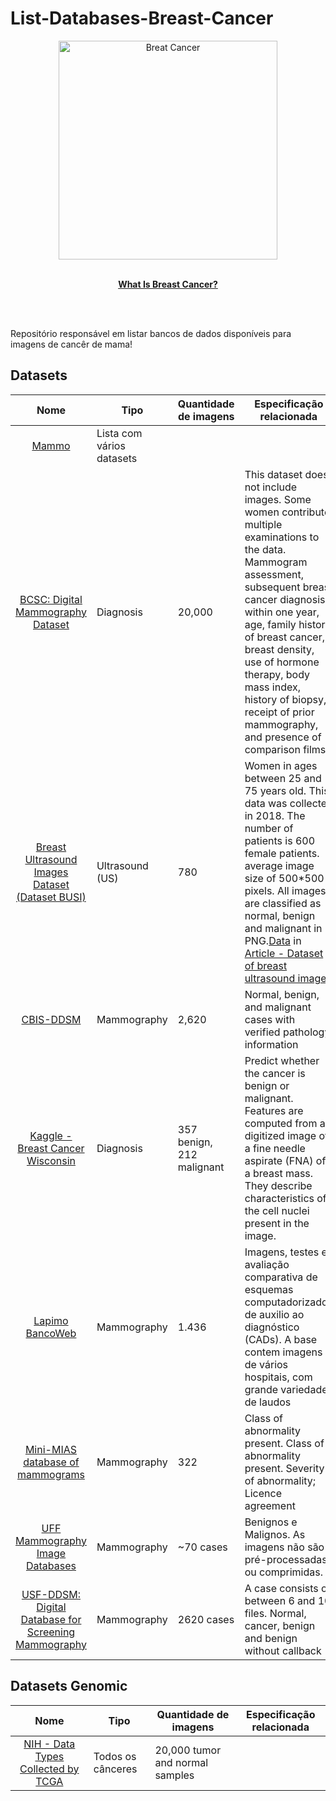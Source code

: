 # List-Databases-Breast-Cancer


<div align="center">
  <img  width="350" height="350" src="https://miro.medium.com/max/1200/1*2QVeenJ2bdiA_9N8qvPiPA.png" width="350" alt="Breat Cancer">
	<br>
	<br>
	<p>
		<a href="https://www.cdc.gov/cancer/breast/basic_info/what-is-breast-cancer.htm">
			<b>What Is Breast Cancer?</b>
		</a>
	</p>
	<br>
</div>
<br/>

Repositório responsável em listar bancos de dados disponíveis para imagens de cancêr de mama!

## Datasets
Nome | Tipo | Quantidade de imagens | Especificação relacionada
:------------: | ------------------------ | ------------ | -
[Mammo](https://www.mammoimage.org/databases/) | Lista com vários datasets 
[BCSC: Digital Mammography Dataset](https://www.bcsc-research.org/data/mammography_dataset)| Diagnosis | 20,000 | This dataset does not include images. Some women contribute multiple examinations to the data. Mammogram assessment, subsequent breast cancer diagnosis within one year, age, family history of breast cancer, breast density, use of hormone therapy, body mass index, history of biopsy, receipt of prior mammography, and presence of comparison films.
[Breast Ultrasound Images Dataset (Dataset BUSI)](https://scholar.cu.edu.eg/?q=afahmy/pages/dataset)| Ultrasound (US) | 780 |  Women in ages between 25 and 75 years old. This data was collected in 2018. The number of patients is 600 female patients. average image size of 500*500 pixels. All images are classified as normal, benign and malignant in PNG.[Data](https://scholar.cu.edu.eg/?q=afahmy/pages/dataset) in [Article - Dataset of breast ultrasound images](https://www.sciencedirect.com/science/article/pii/S2352340919312181)
[CBIS-DDSM](https://wiki.cancerimagingarchive.net/display/Public/CBIS-DDSM)| Mammography  | 2,620 | Normal, benign, and malignant cases with verified pathology information
[Kaggle - Breast Cancer Wisconsin](https://www.kaggle.com/uciml/breast-cancer-wisconsin-data) | Diagnosis | 357 benign, 212 malignant | Predict whether the cancer is benign or malignant. Features are computed from a digitized image of a fine needle aspirate (FNA) of a breast mass. They describe characteristics of the cell nuclei present in the image.
[Lapimo BancoWeb](http://lapimo.sel.eesc.usp.br/lapimo/drupal/?q=node/8)| Mammography | 1.436 | Imagens, testes e avaliação comparativa de esquemas computadorizados de auxilio ao diagnóstico (CADs). A base contem imagens de vários hospitais, com grande variedade de laudos
[Mini-MIAS database of mammograms](http://peipa.essex.ac.uk/info/mias.html)| Mammography | 322  |  Class of abnormality present. Class of abnormality present. Severity of abnormality; Licence agreement 
[UFF Mammography Image Databases](http://www.ic.uff.br/~aconci/mam/frameex1.htm)| Mammography | ~70 cases | Benignos e Malignos. As imagens não são pré-processadas ou comprimidas.
[USF-DDSM: Digital Database for Screening Mammography](http://www.eng.usf.edu/cvprg/)| Mammography | 2620 cases | A case consists of between 6 and 10 files. Normal, cancer, benign and benign without callback



## Datasets Genomic
Nome | Tipo | Quantidade de imagens | Especificação relacionada
:------------: | ------------------------ | ------------ | -
[NIH - Data Types Collected by TCGA](https://www.cancer.gov/about-nci/organization/ccg/research/structural-genomics/tcga/using-tcga/types)| Todos os cânceres | 20,000 tumor and normal samples
